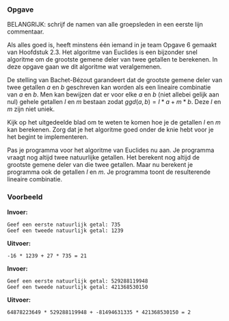 ### Opgave

BELANGRIJK: schrijf de namen van alle groepsleden in een eerste lijn commentaar.

Als alles goed is, heeft minstens één iemand in je team Opgave 6 gemaakt van Hoofdstuk 2.3. Het algoritme van Euclides is een bijzonder snel algoritme om de grootste gemene deler van twee getallen te berekenen. In deze opgave gaan we dit algoritme wat veralgemenen.

De stelling van Bachet-Bézout garandeert dat de grootste gemene deler van twee getallen $a$ en $b$ geschreven kan worden als een lineaire combinatie van $a$ en $b$. Men kan bewijzen dat er voor elke $a$ en $b$ (niet allebei gelijk aan nul) gehele getallen $l$ en $m$ bestaan zodat $ggd(a,b) = l*a + m*b$. Deze $l$ en $m$ zijn niet uniek.

Kijk op het uitgedeelde blad om te weten te komen hoe je de getallen $l$ en $m$ kan berekenen. Zorg dat je het algoritme goed onder de knie hebt voor je het begint te implementeren. 

Pas je programma voor het algoritme van Euclides nu aan. Je programma vraagt nog altijd twee natuurlijke getallen. Het berekent nog altijd de grootste gemene deler van die twee getallen. Maar nu berekent je programma ook de getallen $l$ en $m$. Je programma toont de resulterende lineaire combinatie.


### Voorbeeld

**Invoer:**

    Geef een eerste natuurlijk getal: 735
    Geef een tweede natuurlijk getal: 1239


**Uitvoer:**

    -16 * 1239 + 27 * 735 = 21
    
    
**Invoer:**

    Geef een eerste natuurlijk getal: 529288119948
    Geef een tweede natuurlijk getal: 421368530150


**Uitvoer:**

    64878223649 * 529288119948 + -81494631335 * 421368530150 = 2
